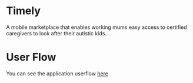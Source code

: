 # Timely

A mobile marketplace that enables working mums easy access to certified caregivers to look after their autistic kids.

# User Flow

You can see the application userflow [here](https://marvelapp.com/giafe66)
